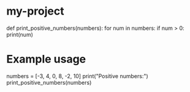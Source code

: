 # my-project
def print_positive_numbers(numbers):
    for num in numbers:
        if num > 0:
            print(num)

# Example usage
numbers = [-3, 4, 0, 8, -2, 10]
print("Positive numbers:")
print_positive_numbers(numbers)
